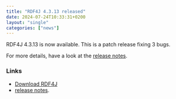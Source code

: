 ```yaml
---
title: "RDF4J 4.3.13 released"
date: 2024-07-24T10:33:31+0200
layout: "single"
categories: ["news"]
---
```

RDF4J 4.3.13 is now available. This is a patch release fixing 3 bugs.

For more details, have a look at the [release notes](/release-notes/4.3.13).
<!--more-->
### Links

- [Download RDF4J](/download/)
- [release notes](/release-notes/4.3.13).
